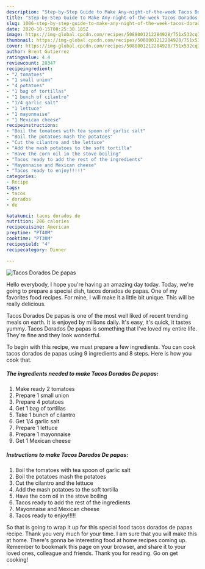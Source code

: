 ```yaml
---
description: "Step-by-Step Guide to Make Any-night-of-the-week Tacos Dorados De papas"
title: "Step-by-Step Guide to Make Any-night-of-the-week Tacos Dorados De papas"
slug: 1006-step-by-step-guide-to-make-any-night-of-the-week-tacos-dorados-de-papas
date: 2020-10-15T00:25:38.185Z
image: https://img-global.cpcdn.com/recipes/5088001212284928/751x532cq70/tacos-dorados-de-papas-recipe-main-photo.jpg
thumbnail: https://img-global.cpcdn.com/recipes/5088001212284928/751x532cq70/tacos-dorados-de-papas-recipe-main-photo.jpg
cover: https://img-global.cpcdn.com/recipes/5088001212284928/751x532cq70/tacos-dorados-de-papas-recipe-main-photo.jpg
author: Brent Gutierrez
ratingvalue: 4.4
reviewcount: 28347
recipeingredient:
- "2 tomatoes"
- "1 small union"
- "4 potatoes"
- "1 bag of tortillas"
- "1 bunch of cilantro"
- "1/4 garlic salt"
- "1 lettuce"
- "1 mayonnaise"
- "1 Mexican cheese"
recipeinstructions:
- "Boil the tomatoes with tea spoon of garlic salt"
- "Boil the potatoes mash the potatoes"
- "Cut the cilantro and the lettuce"
- "Add the mash potatoes to the soft tortilla"
- "Have the corn oil in the stove boiling"
- "Tacos ready to add the rest of the ingredients"
- "Mayonnaise and Mexican cheese"
- "Tacos ready to enjoy!!!!!"
categories:
- Recipe
tags:
- tacos
- dorados
- de

katakunci: tacos dorados de 
nutrition: 286 calories
recipecuisine: American
preptime: "PT40M"
cooktime: "PT38M"
recipeyield: "4"
recipecategory: Dinner

---
```



![Tacos Dorados De papas](https://img-global.cpcdn.com/recipes/5088001212284928/751x532cq70/tacos-dorados-de-papas-recipe-main-photo.jpg)

Hello everybody, I hope you're having an amazing day today. Today, we're going to prepare a special dish, tacos dorados de papas. One of my favorites food recipes. For mine, I will make it a little bit unique. This will be really delicious.



Tacos Dorados De papas is one of the most well liked of recent trending meals on earth. It is enjoyed by millions daily. It's easy, it's quick, it tastes yummy. Tacos Dorados De papas is something that I've loved my entire life. They're fine and they look wonderful.


To begin with this recipe, we must prepare a few ingredients. You can cook tacos dorados de papas using 9 ingredients and 8 steps. Here is how you cook that.

<!--inarticleads1-->

##### The ingredients needed to make Tacos Dorados De papas:

1. Make ready 2 tomatoes
1. Prepare 1 small union
1. Prepare 4 potatoes
1. Get 1 bag of tortillas
1. Take 1 bunch of cilantro
1. Get 1/4 garlic salt
1. Prepare 1 lettuce
1. Prepare 1 mayonnaise
1. Get 1 Mexican cheese




<!--inarticleads2-->

##### Instructions to make Tacos Dorados De papas:

1. Boil the tomatoes with tea spoon of garlic salt
1. Boil the potatoes mash the potatoes
1. Cut the cilantro and the lettuce
1. Add the mash potatoes to the soft tortilla
1. Have the corn oil in the stove boiling
1. Tacos ready to add the rest of the ingredients
1. Mayonnaise and Mexican cheese
1. Tacos ready to enjoy!!!!!




So that is going to wrap it up for this special food tacos dorados de papas recipe. Thank you very much for your time. I am sure that you will make this at home. There's gonna be interesting food at home recipes coming up. Remember to bookmark this page on your browser, and share it to your loved ones, colleague and friends. Thank you for reading. Go on get cooking!
